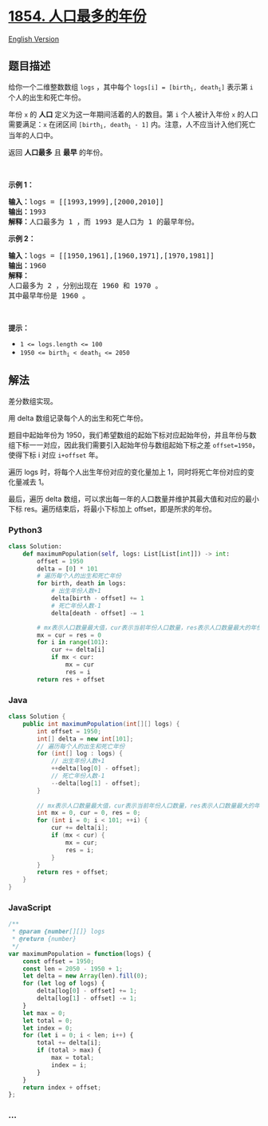 # [1854. 人口最多的年份](https://leetcode-cn.com/problems/maximum-population-year)

[English Version](https://github.com/yanglr/leetcode-ac/blob/master/assets/1800-1899/1854.Maximum%20Population%20Year/README_EN.md)

## 题目描述

<!-- 这里写题目描述 -->

<p>给你一个二维整数数组 <code>logs</code> ，其中每个 <code>logs[i] = [birth<sub>i</sub>, death<sub>i</sub>]</code> 表示第 <code>i</code> 个人的出生和死亡年份。</p>

<p>年份 <code>x</code> 的 <strong>人口</strong> 定义为这一年期间活着的人的数目。第 <code>i</code> 个人被计入年份 <code>x</code> 的人口需要满足：<code>x</code> 在闭区间 <code>[birth<sub>i</sub>, death<sub>i</sub> - 1]</code> 内。注意，人不应当计入他们死亡当年的人口中。</p>

<p>返回 <strong>人口最多</strong> 且 <strong>最早</strong> 的年份。</p>

<p> </p>

<p><strong>示例 1：</strong></p>

<pre><strong>输入：</strong>logs = [[1993,1999],[2000,2010]]
<strong>输出：</strong>1993
<strong>解释：</strong>人口最多为 1 ，而 1993 是人口为 1 的最早年份。
</pre>

<p><strong>示例 2：</strong></p>

<pre><strong>输入：</strong>logs = [[1950,1961],[1960,1971],[1970,1981]]
<strong>输出：</strong>1960
<strong>解释：</strong> 
人口最多为 2 ，分别出现在 1960 和 1970 。
其中最早年份是 1960 。</pre>

<p> </p>

<p><strong>提示：</strong></p>

<ul>
	<li><code>1 &lt;= logs.length &lt;= 100</code></li>
	<li><code>1950 &lt;= birth<sub>i</sub> &lt; death<sub>i</sub> &lt;= 2050</code></li>
</ul>

## 解法

<!-- 这里可写通用的实现逻辑 -->

差分数组实现。

用 delta 数组记录每个人的出生和死亡年份。

题目中起始年份为 1950，我们希望数组的起始下标对应起始年份，并且年份与数组下标一一对应，因此我们需要引入起始年份与数组起始下标之差 `offset=1950`，使得下标 i 对应 `i+offset` 年。

遍历 logs 时，将每个人出生年份对应的变化量加上 1，同时将死亡年份对应的变化量减去 1。

最后，遍历 delta 数组，可以求出每一年的人口数量并维护其最大值和对应的最小下标 res。遍历结束后，将最小下标加上 offset，即是所求的年份。

<!-- tabs:start -->

### **Python3**

<!-- 这里可写当前语言的特殊实现逻辑 -->

```python
class Solution:
    def maximumPopulation(self, logs: List[List[int]]) -> int:
        offset = 1950
        delta = [0] * 101
        # 遍历每个人的出生和死亡年份
        for birth, death in logs:
            # 出生年份人数+1
            delta[birth - offset] += 1
            # 死亡年份人数-1
            delta[death - offset] -= 1

        # mx表示人口数量最大值，cur表示当前年份人口数量，res表示人口数量最大的年份-offset
        mx = cur = res = 0
        for i in range(101):
            cur += delta[i]
            if mx < cur:
                mx = cur
                res = i
        return res + offset
```

### **Java**

<!-- 这里可写当前语言的特殊实现逻辑 -->

```java
class Solution {
    public int maximumPopulation(int[][] logs) {
        int offset = 1950;
        int[] delta = new int[101];
        // 遍历每个人的出生和死亡年份
        for (int[] log : logs) {
            // 出生年份人数+1
            ++delta[log[0] - offset];
            // 死亡年份人数-1
            --delta[log[1] - offset];
        }
        
        // mx表示人口数量最大值，cur表示当前年份人口数量，res表示人口数量最大的年份-offset
        int mx = 0, cur = 0, res = 0;
        for (int i = 0; i < 101; ++i) {
            cur += delta[i];
            if (mx < cur) {
                mx = cur;
                res = i;
            }
        }
        return res + offset;
    }
}
```

### **JavaScript**

```js
/**
 * @param {number[][]} logs
 * @return {number}
 */
var maximumPopulation = function(logs) {
    const offset = 1950;
    const len = 2050 - 1950 + 1;
    let delta = new Array(len).fill(0);
    for (let log of logs) {
        delta[log[0] - offset] += 1;
        delta[log[1] - offset] -= 1;
    }
    let max = 0;
    let total = 0;
    let index = 0;
    for (let i = 0; i < len; i++) {
        total += delta[i];
        if (total > max) {
            max = total;
            index = i;
        }
    }
    return index + offset;
};
```

### **...**

```

```

<!-- tabs:end -->
